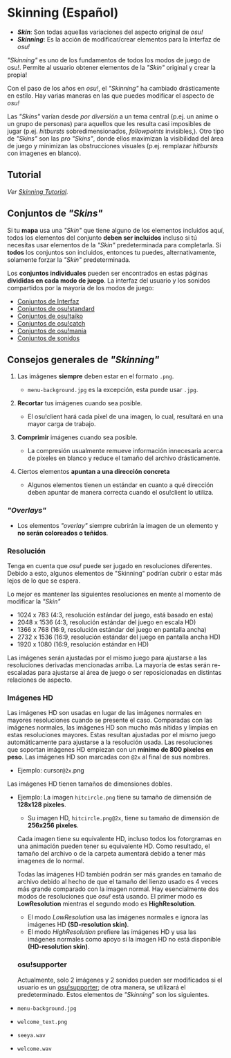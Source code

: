 # Skinning (Español)


* **_Skin_**: Son todas aquellas variaciones del aspecto original de _osu!_
* **_Skinning_**: Es la acción de modificar/crear elementos para la interfaz de _osu!_

_"Skinning"_ es uno de los fundamentos de todos los modos de juego de osu!.
Permite al usuario obtener elementos de la _"Skin"_ original y crear la propia!

Con el paso de los años en _osu!_, el _"Skinning"_ ha cambiado drásticamente en estilo.
Hay varias maneras en las que puedes modificar el aspecto de _osu!_

Las _"Skins"_ varían desde _por diversión_ a un tema central (p.ej. un anime o un grupo de personas) para aquellos que les resulta casi imposibles de jugar (p.ej. _hitbursts_ sobredimensionados, _followpoints_ invisibles,).
Otro tipo de _"Skins"_ son las _pro_ _"Skins"_, donde ellos maximizan la visibilidad del área de juego y minimizan las obstrucciones visuales (p.ej. remplazar _hitbursts_ con imagenes en blanco).

## Tutorial

_Ver [Skinning Tutorial](/siki/Skinning/Tutorial/)._

## Conjuntos de _"Skins"_ 

Si tu **mapa** usa una _"Skin"_ que tiene alguno de los elementos incluidos aquí, todos los elementos del conjunto **deben ser incluidos** incluso si tú necesitas usar elementos de la _"Skin"_ predeterminada para completarla.
Si **todos** los conjuntos son incluidos, entonces tu puedes, alternativamente, solamente forzar la _"Skin"_ predeterminada.

Los **conjuntos individuales** pueden ser encontrados en estas páginas **divididas en cada modo de juego**.
La interfaz del usuario y los sonidos compartidos por la mayoría de los modos de juego:

- [Conjuntos de Interfaz](Interface/)
- [Conjuntos de osu!standard](osu!/)
- [Conjuntos de osu!taiko](osu!taiko/)
- [Conjuntos de osu!catch](osu!catch/)
- [Conjuntos de osu!mania](osu!mania/)
- [Conjuntos de sonidos](Sounds/)

## Consejos generales de _"Skinning"_

1. Las imágenes **siempre** deben estar en el formato `.png`.
   - `menu-background.jpg` es la excepción, esta puede usar `.jpg`.

2. **Recortar** tus imágenes cuando sea posible.
   - El osu!client hará cada píxel de una imagen, lo cual, resultará en una mayor carga de trabajo.

3. **Comprimir** imágenes cuando sea posible.
   - La compresión usualmente remueve información innecesaria acerca de pixeles en blanco y reduce el tamaño del archivo drásticamente.

4. Ciertos elementos **apuntan a una dirección concreta**
   - Algunos elementos tienen un estándar en cuanto a qué dirección deben apuntar de manera correcta cuando el osu!client lo utiliza.

### _"Overlays"_

- Los elementos _"overlay"_ siempre cubrirán la imagen de un elemento y **no serán coloreados o teñidos**.

### Resolución

Tenga en cuenta que _osu!_ puede ser jugado en resoluciones diferentes.
Debido a esto, algunos elementos de "Skinning" podrían cubrir o estar más lejos de lo que se espera.

Lo mejor es mantener las siguientes resoluciones en mente al momento de modificar la _"Skin"_

- 1024 x 783 (4:3, resolución estándar del juego, está basado en esta)
- 2048 x 1536 (4:3, resolución estándar del juego en escala HD)
- 1366 x 768 (16:9, resolución estándar del juego en pantalla ancha)
- 2732 x 1536 (16:9, resolución estándar del juego en pantalla ancha HD)
- 1920 x 1080 (16:9, resolución estándar en HD)

Las imágenes serán ajustadas por el mismo juego para ajustarse a las resoluciones derivadas mencionadas arriba.
La mayoría de estas serán re-escaladas para ajustarse al área de juego o ser reposicionadas en distintas relaciones de aspecto.

### Imágenes HD

Las imágenes HD son usadas en lugar de las imágenes normales en mayores resoluciones cuando se presente el caso.
Comparadas con las imágenes normales, las imágenes HD son mucho más nítidas y limpias en estas resoluciones mayores.
Estas resultan ajustadas por el mismo juego automáticamente para ajustarse a la resolución usada.
Las resoluciones que soportan imágenes HD empiezan con un **mínimo de 800 pixeles en peso**.
Las imágenes HD son marcadas con `@2x` al final de sus nombres.

- Ejemplo: cursor`@2x`.png

Las imágenes HD tienen tamaños de dimensiones dobles.

- Ejemplo: La imagen `hitcircle.png` tiene su tamaño de dimensión de **128x128 pixeles**.
  - Su imagen HD, `hitcircle.png@2x`, tiene su tamaño de dimensión de **256x256 pixeles**.
  
  Cada imagen tiene su equivalente HD, incluso todos los fotorgramas en una animación pueden tener su equivalente HD.
  Como resultado, el tamaño del archivo o de la carpeta aumentará debido a tener más imagenes de lo normal.
  
  Todas las imágenes HD también podrán ser más grandes en tamaño de archivo debido al hecho de que el tamaño del lienzo usado es 4 veces más grande comparado con la imagen normal.
  Hay esencialmente dos modos de resoluciones que _osu!_ está usando.
  El primer modo es **LowResolution** mientras el segundo modo es **HighResolution**.
  
  - El modo *LowResolution* usa las imágenes normales e ignora las imágenes HD **(SD-resolution skin)**.
  - El modo *HighResolution* prefiere las imágenes HD y usa las imágenes normales como apoyo si la imagen HD no está disponible **(HD-resolution skin)**.
  
  ### osu!supporter
  
  Actualmente, solo 2 imágenes y 2 sonidos pueden ser modificados si el usuario es un [osu!supporter](/wiki/osu!supporter/); de otra manera, se utilizará el predeterminado.
  Estos elementos de _"Skinning"_ son los siguientes.
  
- `menu-background.jpg`
- `welcome_text.png`
- `seeya.wav`
- `welcome.wav`
